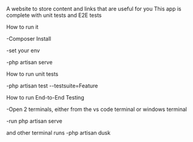 A website to store content and links that are useful for you
This app is complete with unit tests and E2E tests


How to run it

-Composer Install

-set your env

-php artisan serve


How to run unit tests

-php artisan test --testsuite=Feature


How to run End-to-End Testing

-Open 2 terminals, either from the vs code terminal or windows terminal

-run php artisan serve

and other terminal runs
-php artisan dusk
